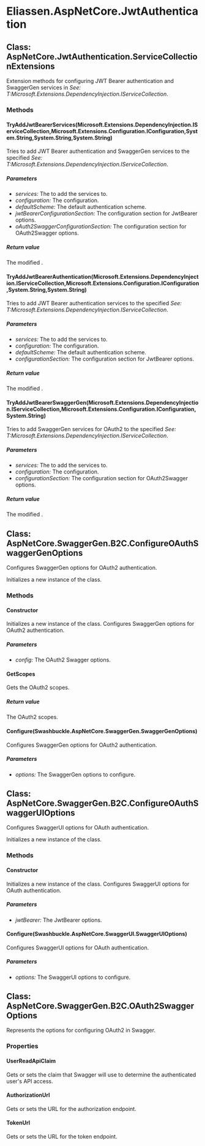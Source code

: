 ﻿# Eliassen.AspNetCore.JwtAuthentication


## Class: AspNetCore.JwtAuthentication.ServiceCollectionExtensions
Extension methods for configuring JWT Bearer authentication and SwaggerGen services in 
 *See: T:Microsoft.Extensions.DependencyInjection.IServiceCollection*. 

### Methods


#### TryAddJwtBearerServices(Microsoft.Extensions.DependencyInjection.IServiceCollection,Microsoft.Extensions.Configuration.IConfiguration,System.String,System.String,System.String)
Tries to add JWT Bearer authentication and SwaggerGen services to the specified 
 *See: T:Microsoft.Extensions.DependencyInjection.IServiceCollection*. 


##### Parameters
* *services:* The to add the services to.
* *configuration:* The configuration.
* *defaultScheme:* The default authentication scheme.
* *jwtBearerConfigurationSection:* The configuration section for JwtBearer options.
* *oAuth2SwaggerConfigurationSection:* The configuration section for OAuth2Swagger options.




##### Return value
The modified .



#### TryAddJwtBearerAuthentication(Microsoft.Extensions.DependencyInjection.IServiceCollection,Microsoft.Extensions.Configuration.IConfiguration,System.String,System.String)
Tries to add JWT Bearer authentication services to the specified 
 *See: T:Microsoft.Extensions.DependencyInjection.IServiceCollection*. 


##### Parameters
* *services:* The to add the services to.
* *configuration:* The configuration.
* *defaultScheme:* The default authentication scheme.
* *configurationSection:* The configuration section for JwtBearer options.




##### Return value
The modified .



#### TryAddJwtBearerSwaggerGen(Microsoft.Extensions.DependencyInjection.IServiceCollection,Microsoft.Extensions.Configuration.IConfiguration,System.String)
Tries to add SwaggerGen services for OAuth2 to the specified 
 *See: T:Microsoft.Extensions.DependencyInjection.IServiceCollection*. 


##### Parameters
* *services:* The to add the services to.
* *configuration:* The configuration.
* *configurationSection:* The configuration section for OAuth2Swagger options.




##### Return value
The modified .



## Class: AspNetCore.SwaggerGen.B2C.ConfigureOAuthSwaggerGenOptions
Configures SwaggerGen options for OAuth2 authentication. 

Initializes a new instance of the class.
### Methods


#### Constructor
Initializes a new instance of the class.
Configures SwaggerGen options for OAuth2 authentication. 


##### Parameters
* *config:* The OAuth2 Swagger options.




#### GetScopes
Gets the OAuth2 scopes. 


##### Return value
The OAuth2 scopes.



#### Configure(Swashbuckle.AspNetCore.SwaggerGen.SwaggerGenOptions)
Configures SwaggerGen options for OAuth2 authentication. 


##### Parameters
* *options:* The SwaggerGen options to configure.




## Class: AspNetCore.SwaggerGen.B2C.ConfigureOAuthSwaggerUIOptions
Configures SwaggerUI options for OAuth authentication. 

Initializes a new instance of the class.
### Methods


#### Constructor
Initializes a new instance of the class.
Configures SwaggerUI options for OAuth authentication. 


##### Parameters
* *jwtBearer:* The JwtBearer options.




#### Configure(Swashbuckle.AspNetCore.SwaggerUI.SwaggerUIOptions)
Configures SwaggerUI options for OAuth authentication. 


##### Parameters
* *options:* The SwaggerUI options to configure.




## Class: AspNetCore.SwaggerGen.B2C.OAuth2SwaggerOptions
Represents the options for configuring OAuth2 in Swagger. 

### Properties

#### UserReadApiClaim
Gets or sets the claim that Swagger will use to determine the authenticated user's API access.
#### AuthorizationUrl
Gets or sets the URL for the authorization endpoint.
#### TokenUrl
Gets or sets the URL for the token endpoint.